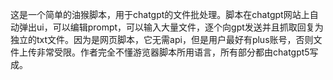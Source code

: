 这是一个简单的油猴脚本，用于chatgpt的文件批处理。脚本在chatgpt网站上自动弹出ui，可以编辑prompt，可以输入大量文件，逐个向gpt发送并且抓取回复为独立的txt文件。因为是网页脚本，它无需api，但是用户最好有plus账号，否则文件上传非常受限。作者完全不懂游览器脚本所用语言，所有部分都由chatgpt5写成。

